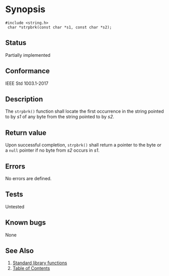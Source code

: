 # Synopsis 
`#include <string.h>`</br>
` char *strpbrk(const char *s1, const char *s2);`</br>

## Status
Partially implemented
## Conformance
IEEE Std 1003.1-2017
## Description


The `strpbrk()` function shall locate the first occurrence in the string pointed to by _s1_ of any byte from the
string pointed to by _s2_.


## Return value


Upon successful completion, `strpbrk()` shall return a pointer to the byte or a `null` pointer if no byte from _s2_
occurs in _s1_.


## Errors


No errors are defined.


## Tests

Untested

## Known bugs

None

## See Also 
1. [Standard library functions](../README.md)
2. [Table of Contents](../../../README.md)
